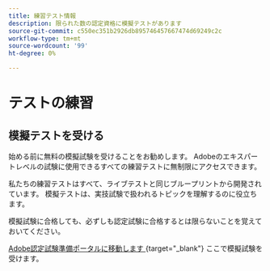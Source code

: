 ```yaml
---
title: 練習テスト情報
description: 限られた数の認定資格に模擬テストがあります
source-git-commit: c550ec351b2926db895746457667474d69249c2c
workflow-type: tm+mt
source-wordcount: '99'
ht-degree: 0%

---
```



# テストの練習

## 模擬テストを受ける

始める前に無料の模擬試験を受けることをお勧めします。 Adobeのエキスパートレベルの試験に使用できるすべての練習テストに無制限にアクセスできます。

私たちの練習テストはすべて、ライブテストと同じブループリントから開発されています。 模擬テストは、実技試験で扱われるトピックを理解するのに役立ちます。

模擬試験に合格しても、必ずしも認定試験に合格するとは限らないことを覚えておいてください。

[Adobe認定試験準備ポータルに移動します ](https://www.certmetrics.com/adobe/candidate/gmetrix_sso.aspx){target="_blank"} ここで模擬試験を受けます。
